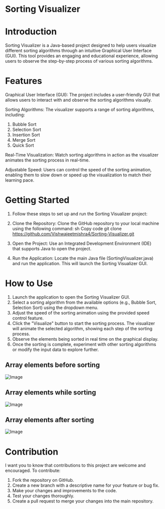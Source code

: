 # Sorting Visualizer
# Introduction
Sorting Visualizer is a Java-based project designed to help users visualize different sorting algorithms through an intuitive Graphical User Interface (GUI). This tool provides an engaging and educational experience, allowing users to observe the step-by-step process of various sorting algorithms.

# Features
Graphical User Interface (GUI): The project includes a user-friendly GUI that allows users to interact with and observe the sorting algorithms visually.

Sorting Algorithms: The visualizer supports a range of sorting algorithms, including:
1. Bubble Sort
2. Selection Sort
3. Insertion Sort
4. Merge Sort
5. Quick Sort

Real-Time Visualization: Watch sorting algorithms in action as the visualizer animates the sorting process in real-time.

Adjustable Speed: Users can control the speed of the sorting animation, enabling them to slow down or speed up the visualization to match their learning pace.

# Getting Started
1. Follow these steps to set up and run the Sorting Visualizer project:

2. Clone the Repository: Clone the GitHub repository to your local machine using the following command:
sh Copy code
git clone https://github.com/Vishwajeetmishra4/Sorting-Visualizer.git

3. Open the Project: Use an Integrated Development Environment (IDE) that supports Java to open the project.

4. Run the Application: Locate the main Java file (SortingVisualizer.java) and run the application. This will launch the Sorting Visualizer GUI.

# How to Use
1. Launch the application to open the Sorting Visualizer GUI.
2. Select a sorting algorithm from the available options (e.g., Bubble Sort, Selection Sort) using the dropdown menu.
3. Adjust the speed of the sorting animation using the provided speed control feature.
4. Click the "Visualize" button to start the sorting process. The visualizer will animate the selected algorithm, showing each step of the sorting process.
5. Observe the elements being sorted in real time on the graphical display.
6. Once the sorting is complete, experiment with other sorting algorithms or modify the input data to explore further.


## Array elements before sorting 
![Image](https://github.com/user-attachments/assets/1654c858-7583-4088-8487-8fa75c6c927b)

## Array elements while sorting 
![Image](https://github.com/user-attachments/assets/9c18ba4d-bfef-4bcc-81b6-0ebae2fe5e55)

## Array elements after sorting 
![Image](https://github.com/user-attachments/assets/7f876e45-2ff4-47a4-b2d6-6ba740c80688)


# Contribution
I want you to know that contributions to this project are welcome and encouraged. To contribute:

1. Fork the repository on GitHub.
2. Create a new branch with a descriptive name for your feature or bug fix.
3. Make your changes and improvements to the code.
4. Test your changes thoroughly.
5. Create a pull request to merge your changes into the main repository.





